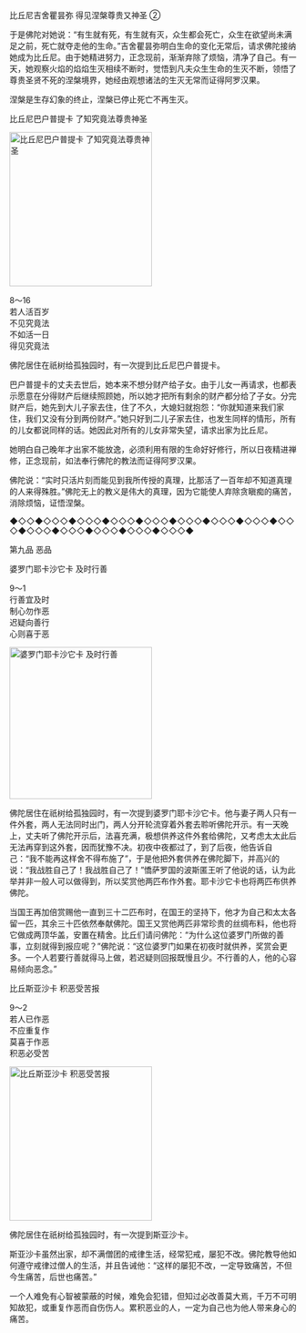 比丘尼吉舍瞿昙弥 得见涅槃尊贵又神圣 ②



于是佛陀对她说：“有生就有死，有生就有灭，众生都会死亡，众生在欲望尚未满足之前，死亡就夺走他的生命。”吉舍瞿昙弥明白生命的变化无常后，请求佛陀接纳她成为比丘尼。由于她精进努力，正念现前，渐渐弃除了烦恼，清净了自己。有一天，她观察火焰的焰焰生灭相续不断时，觉悟到凡夫众生生命的生灭不断，领悟了尊贵圣贤不死的涅槃境界，她经由观想诸法的生灭无常而证得阿罗汉果。

涅槃是生存幻象的终止，涅槃已停止死亡不再生灭。

比丘尼巴户普提卡 了知究竟法尊贵神圣


<div class="e2">
<img src="images/fjj-40-1.jpg" width="250" height="271" alt="比丘尼巴户普提卡 了知究竟法尊贵神圣"/>
<div>
 <p class="p13-5">8～16<br>
 若人活百岁<br>
 不见究竟法<br>
 不如活一日<br>
 得见究竟法</p> 
</div>
</div>



佛陀居住在祇树给孤独园时，有一次提到比丘尼巴户普提卡。

巴户普提卡的丈夫去世后，她本来不想分财产给子女。由于儿女一再请求，也都表示愿意在分得财产后继续照顾她，所以她才把所有剩余的财产都分给了子女。分完财产后，她先到大儿子家去住，住了不久，大媳妇就抱怨：“你就知道来我们家住，我们又没有分到两份财产。”她只好到二儿子家去住，也发生同样的情形，所有的儿女都说同样的话。她因此对所有的儿女非常失望，请求出家为比丘尼。

她明白自己晚年才出家不能放逸，必须利用有限的生命好好修行，所以日夜精进禅修，正念现前，如法奉行佛陀的教法而证得阿罗汉果。

佛陀说：“实时只活片刻而能见到我所传授的真理，比那活了一百年却不知道真理的人来得殊胜。”佛陀无上的教义是伟大的真理，因为它能使人弃除贪瞋痴的痛苦，消除烦恼，证悟涅槃。

◆◇◇◆◇◇◇◆◇◇◇◆◇◇◇◆◇◇◇◆◇◇◇◆◇◇◇◆◇◇◇◆◇◇◇◆◇◇◇◆◇◇◇◆◇◇◇◆◇◇◇◆◇◇◇◆

第九品 恶品

婆罗门耶卡沙它卡 及时行善


<div class="e2">
<div>
 <p class="p13-5">9～1<br>
 行善宜及时<br>
 制心勿作恶<br>
 迟疑向善行<br>
 心则喜于恶</p> 
</div>
<img src="images/fjj-40-2.jpg" width="250" height="267" alt="婆罗门耶卡沙它卡 及时行善"/>
</div>

佛陀居住在祇树给孤独园时，有一次提到婆罗门耶卡沙它卡。他与妻子两人只有一件外套，两人无法同时出门，两人分开轮流穿着外套去聆听佛陀开示。有一天晚上，丈夫听了佛陀开示后，法喜充满，极想供养这件外套给佛陀，又考虑太太此后无法再穿到这外套，因而犹豫不决。初夜中夜都过了，到了后夜，他告诉自己：“我不能再这样舍不得布施了”，于是他把外套供养在佛陀脚下，并高兴的说：“我战胜自己了！我战胜自己了！”憍萨罗国的波斯匿王听了他说的话，认为此举并非一般人可以做得到，所以奖赏他两匹布作外套。耶卡沙它卡也将两匹布供养佛陀。

当国王再加倍赏赐他一直到三十二匹布时，在国王的坚持下，他才为自己和太太各留一匹，其余三十匹依然奉献佛陀。国王又赏他两匹非常珍贵的丝绸布料，他也将它做成两顶华盖，安置在精舍。比丘们请问佛陀：“为什么这位婆罗门所做的善事，立刻就得到报应呢？”佛陀说：“这位婆罗门如果在初夜时就供养，奖赏会更多。一个人若要行善就得马上做，若迟疑则回报既慢且少。不行善的人，他的心容易倾向恶念。”

比丘斯亚沙卡 积恶受苦报


<div class="e2">
<div>
 <p class="p13-5">9～2<br>
 若人已作恶<br>
 不应重复作<br>
 莫喜于作恶<br>
 积恶必受苦</p> 
</div>
<img src="images/fjj-40-3.jpg" width="250" height="271" alt="比丘斯亚沙卡 积恶受苦报"/>
</div>

佛陀居住在祇树给孤独园时，有一次提到斯亚沙卡。

斯亚沙卡虽然出家，却不满僧团的戒律生活，经常犯戒，屡犯不改。佛陀教导他如何遵守戒律过僧人的生活，并且告诫他：“这样的屡犯不改，一定导致痛苦，不但今生痛苦，后世也痛苦。”

一个人难免有心智被蒙蔽的时候，难免会犯错，但知过必改善莫大焉，千万不可明知故犯，或重复作恶而自伤伤人。累积恶业的人，一定为自己也为他人带来身心的痛苦。
